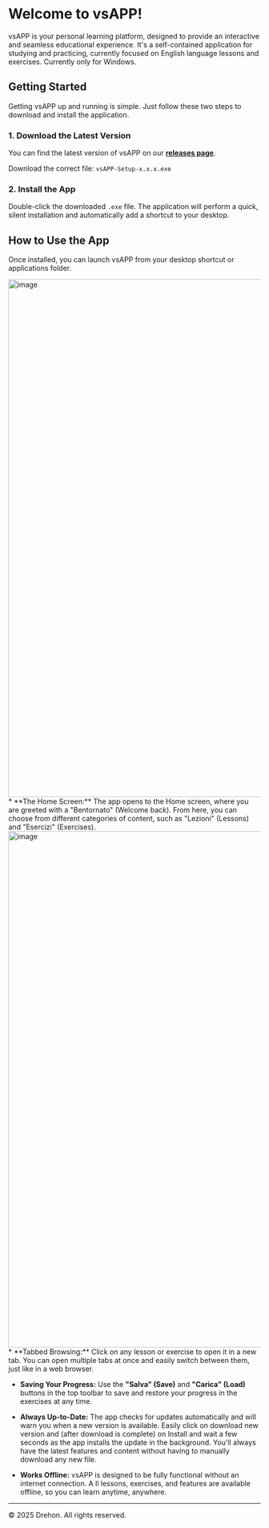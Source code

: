 # Welcome to vsAPP!

vsAPP is your personal learning platform, designed to provide an interactive and seamless educational experience. 
It's a self-contained application for studying and practicing, currently focused on English language lessons and exercises.
Currently only for Windows.

## Getting Started

Getting vsAPP up and running is simple. 
Just follow these two steps to download and install the application.

### 1. Download the Latest Version

You can find the latest version of vsAPP on our **[releases page](https://github.com/Drehon/vsAPP-public/releases)**.

Download the correct file:
`vsAPP-Setup-x.x.x.exe`

### 2. Install the App
Double-click the downloaded `.exe` file. 
The application will perform a quick, silent installation and automatically add a shortcut to your desktop.

## How to Use the App
Once installed, you can launch vsAPP from your desktop shortcut or applications folder.

<img width="1502" height="1034" alt="image" src="https://github.com/user-attachments/assets/e89ca3a1-fb5a-4bdd-971a-5645b41c9866" />
*   **The Home Screen:**
  The app opens to the Home screen, where you are greeted with a "Bentornato" (Welcome back).
  From here, you can choose from different categories of content, such as "Lezioni" (Lessons) and "Esercizi" (Exercises).

<img width="1500" height="1031" alt="image" src="https://github.com/user-attachments/assets/49284ea0-fc0e-4d03-8f3e-ac27662ddca2" />
*   **Tabbed Browsing:**
    Click on any lesson or exercise to open it in a new tab.
    You can open multiple tabs at once and easily switch between them, just like in a web browser.
    
*   **Saving Your Progress:**
    Use the **"Salva" (Save)** and **"Carica" (Load)** buttons in the top toolbar to save and restore your progress in the exercises at any time.
    
*   **Always Up-to-Date:**
    The app checks for updates automatically and will warn you when a new version is available.
    Easily click on download new version and (after download is complete) on Install and wait a few seconds as the app installs the update in the background.
    You'll always have the latest features and content without having to manually download any new file.
    
*   **Works Offline:**
    vsAPP is designed to be fully functional without an internet connection. A
    ll lessons, exercises, and features are available offline, so you can learn anytime, anywhere.

---

&copy; 2025 Drehon. All rights reserved.
